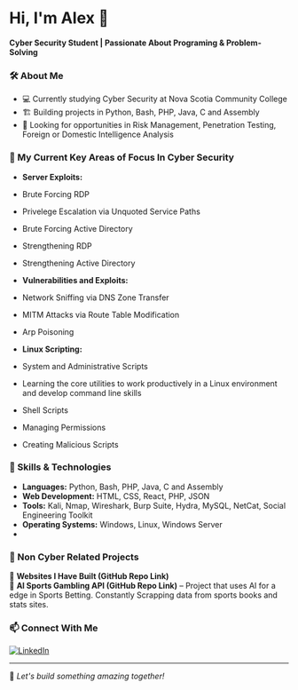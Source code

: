 # Hi, I'm Alex 👋  

**Cyber Security Student | Passionate About Programing & Problem-Solving**  

### 🛠️ About Me ### 
- 💻 Currently studying Cyber Security at Nova Scotia Community College  
- 🏗️ Building projects in Python, Bash, PHP, Java, C and Assembly  
- 🎯 Looking for opportunities in Risk Management, Penetration Testing, Foreign or Domestic Intelligence Analysis  

### 🚀 My Current Key Areas of Focus In Cyber Security ###
- **Server Exploits:**
- Brute Forcing RDP
- Privelege Escalation via Unquoted Service Paths
- Brute Forcing Active Directory
- Strengthening RDP
- Strengthening Active Directory
  
- **Vulnerabilities and Exploits:**
- Network Sniffing via DNS Zone Transfer
- MITM Attacks via Route Table Modification
- Arp Poisoning

- **Linux Scripting:**
- System and Administrative Scripts
- Learning the core utilities to work productively in a Linux environment and develop command line skills
- Shell Scripts
- Managing Permissions
- Creating Malicious Scripts

### 🔧 Skills & Technologies ###
- **Languages:** Python, Bash, PHP, Java, C and Assembly 
- **Web Development:** HTML, CSS, React, PHP, JSON 
- **Tools:** Kali, Nmap, Wireshark, Burp Suite, Hydra, MySQL, NetCat, Social Engineering Toolkit
- **Operating Systems:** Windows, Linux, Windows Server
- 
### 📂 Non Cyber Related Projects ###  
📌 **Websites I Have Built (GitHub Repo Link)**   
📌 **AI Sports Gambling API (GitHub Repo Link)** – Project that uses AI for a edge in Sports Betting. Constantly Scrapping data from sports books and stats sites. 

### 📫 Connect With Me  
[![LinkedIn](https://img.shields.io/badge/LinkedIn-Profile-blue?style=flat&logo=linkedin)](https://www.linkedin.com/in/alex-hendren-8467a7300/)  


---

🚀 *Let's build something amazing together!*  

